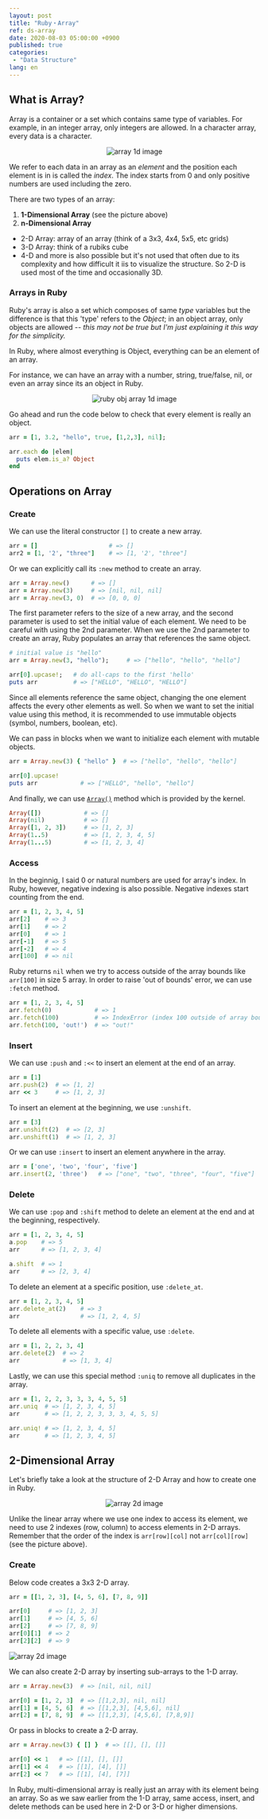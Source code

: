 ```yaml
---
layout: post
title: "Ruby・Array"
ref: ds-array
date: 2020-08-03 05:00:00 +0900
published: true
categories:
 - "Data Structure"
lang: en
---
```


## What is Array?

Array is a container or a set which contains same type of variables. For example, in an integer array, only integers are allowed. In a character array, every data is a character.

<div style="text-align: center;">
  <img src="assets/images/data-structure/array/array1d-1.png" alt="array 1d image">
</div>

We refer to each data in an array as an <i>element</i> and the position each element is in is called the <i>index</i>. 
The index starts from 0 and only positive numbers are used including the zero.

There are two types of an array:
1. **1-Dimensional Array** (see the picture above)
2. **n-Dimensional Array** 
  + 2-D Array: array of an array (think of a 3x3, 4x4, 5x5, etc grids)
  + 3-D Array: think of a rubiks cube
  + 4-D and more is also possible but it's not used that often due to its complexity and how difficult it iis to visualize the structure. So 2-D is used most of the time and occasionally 3D.

### Arrays in Ruby
Ruby's array is also a set which composes of same <i>type</i> variables but the difference is that this 'type' refers to the <i>Object</i>; in an object array, only objects are allowed -- <i>this may not be true but I'm just explaining it this way for the simplicity.</i>

In Ruby, where almost everything is Object, everything can be an element of an array.

For instance, we can have an array with a number, string, true/false, nil, or even an array since its an object in Ruby.

<div style="text-align: center;">
  <img src="assets/images/data-structure/array/array1d-2.png" alt="ruby obj array 1d image">
</div>

Go ahead and run the code below to check that every element is really an object.
```rb
arr = [1, 3.2, "hello", true, [1,2,3], nil];

arr.each do |elem|
  puts elem.is_a? Object
end
```

<div class="divider"></div>

## Operations on Array

### Create

We can use the literal constructor `[]` to create a new array.

```rb
arr = []                    # => []
arr2 = [1, '2', "three"]    # => [1, '2', "three"]
```

Or we can explicitly call its `:new` method to create an array.
```rb
arr = Array.new()      # => []
arr = Array.new(3)     # => [nil, nil, nil]
arr = Array.new(3, 0)  # => [0, 0, 0]
```

The first parameter refers to the size of a new array, and the second parameter is used to set the initial value of each element.
We need to be careful with using the 2nd parameter. When we use the 2nd parameter to create an array, Ruby populates an array that references the same object.

```rb
# initial value is "hello"
arr = Array.new(3, "hello");     # => ["hello", "hello", "hello"]

arr[0].upcase!;   # do all-caps to the first 'hello'
puts arr          # => ["HELLO", "HELLO", "HELLO"] 
```

Since all elements reference the same object, changing the one element affects the every other elements as well.
So when we want to set the initial value using this method, it is recommended to use immutable objects (symbol, numbers, boolean, etc).

We can pass in blocks when we want to initialize each element with mutable objects.
```rb
arr = Array.new(3) { "hello" }  # => ["hello", "hello", "hello"]

arr[0].upcase!
puts arr            # => ["HELLO", "hello", "hello"]
```

And finally, we can use [`Array()`](https://ruby-doc.org/core-2.7.0/Kernel.html#method-i-Array) method which is provided by the kernel.
```rb
Array([])            # => []
Array(nil)           # => []
Array([1, 2, 3])     # => [1, 2, 3]
Array(1..5)          # => [1, 2, 3, 4, 5]
Array(1...5)         # => [1, 2, 3, 4]
```

### Access

In the beginnig, I said 0 or natural numbers are used for array's index. In Ruby, however, negative indexing is also possible. 
Negative indexes start counting from the end.

```rb
arr = [1, 2, 3, 4, 5]
arr[2]    # => 3
arr[1]    # => 2
arr[0]    # => 1
arr[-1]   # => 5
arr[-2]   # => 4
arr[100]  # => nil
```

Ruby returns `nil` when we try to access outside of the array bounds like `arr[100]` in size 5 array. In order to raise 'out of bounds' error, we can use `:fetch` method.

```rb
arr = [1, 2, 3, 4, 5]
arr.fetch(0)            # => 1
arr.fetch(100)          # => IndexError (index 100 outside of array bounds: -5...5)
arr.fetch(100, 'out!')  # => "out!"
```

### Insert

We can use `:push` and `:<<` to insert an element at the end of an array.

```rb
arr = [1]
arr.push(2)  # => [1, 2]
arr << 3     # => [1, 2, 3]
```

To insert an element at the beginning, we use `:unshift`.
```rb
arr = [3]
arr.unshift(2)  # => [2, 3]
arr.unshift(1)  # => [1, 2, 3]
``` 

Or we can use `:insert` to insert an element anywhere in the array.
```rb
arr = ['one', 'two', 'four', 'five']
arr.insert(2, 'three')   # => ["one", "two", "three", "four", "five"]
```

### Delete

We can use `:pop` and `:shift` method to delete an element at the end and at the beginning, respectively.

```rb
arr = [1, 2, 3, 4, 5]
a.pop    # => 5
arr      # => [1, 2, 3, 4]

a.shift  # => 1
arr      # => [2, 3, 4]
```

To delete an element at a specific position, use `:delete_at`.
```rb
arr = [1, 2, 3, 4, 5]
arr.delete_at(2)    # => 3
arr                 # => [1, 2, 4, 5]
```

To delete all elements with a specific value, use `:delete`.
```rb
arr = [1, 2, 2, 3, 4]
arr.delete(2)  # => 2
arr            # => [1, 3, 4]
```

Lastly, we can use this special method `:uniq` to remove all duplicates in the array.
```rb
arr = [1, 2, 2, 3, 3, 3, 4, 5, 5]
arr.uniq  # => [1, 2, 3, 4, 5]
arr       # => [1, 2, 2, 3, 3, 3, 4, 5, 5]

arr.uniq! # => [1, 2, 3, 4, 5]
arr       # => [1, 2, 3, 4, 5] 
```

<div class="divider"></div>

## 2-Dimensional Array

Let's briefly take a look at the structure of 2-D Array and how to create one in Ruby.

<div style="text-align: center;">
  <img src="assets/images/data-structure/array/array2d-1.png" alt="array 2d image">
</div>

Unlike the linear array where we use one index to access its element, we need to use 2 indexes (row, column) to access elements in 2-D arrays.
Remember that the order of the index is `arr[row][col]` not `arr[col][row]` (see the picture above).

### Create

Below code creates a 3x3 2-D array.

```rb
arr = [[1, 2, 3], [4, 5, 6], [7, 8, 9]]

arr[0]     # => [1, 2, 3]
arr[1]     # => [4, 5, 6]
arr[2]     # => [7, 8, 9]
arr[0][1]  # => 2
arr[2][2]  # => 9
```

  <img src="assets/images/data-structure/array/array2d-2.png" alt="array 2d image">

We can also create 2-D array by inserting sub-arrays to the 1-D array.

```rb
arr = Array.new(3)  # => [nil, nil, nil]

arr[0] = [1, 2, 3]  # => [[1,2,3], nil, nil]
arr[1] = [4, 5, 6]  # => [[1,2,3], [4,5,6], nil]
arr[2] = [7, 8, 9]  # => [[1,2,3], [4,5,6], [7,8,9]]
```

Or pass in blocks to create a 2-D array.
```rb
arr = Array.new(3) { [] }  # => [[], [], []]

arr[0] << 1   # => [[1], [], []]
arr[1] << 4   # => [[1], [4], []]
arr[2] << 7   # => [[1], [4], [7]]
```

In Ruby, multi-dimensional array is really just an array with its element being an array. So as we saw earlier from the 1-D array, same access, insert, and delete methods can be used here in 2-D or 3-D or higher dimensions.
